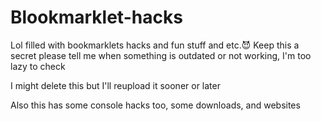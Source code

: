 # Blookmarklet-hacks

Lol filled with bookmarklets hacks and fun stuff and etc.😈 Keep this a secret
please tell me when something is outdated or not working, I'm too lazy to check

I might delete this but I'll reupload it sooner or later

Also this has some console hacks too, some downloads, and websites

